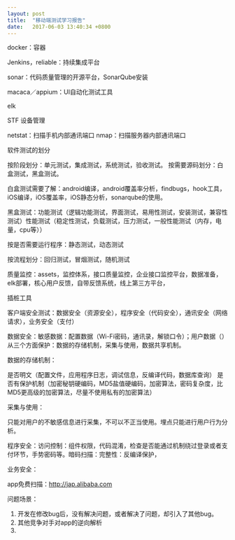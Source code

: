 ```yaml
---
layout: post
title:  "移动端测试学习报告"
date:   2017-06-03 13:40:34 +0800
---
```




docker：容器

Jenkins，reliable：持续集成平台

sonar：代码质量管理的开源平台，SonarQube安装

macaca／appium：UI自动化测试工具

elk

STF 设备管理


netstat：扫描手机内部通讯端口
nmap：扫描服务器内部通讯端口

软件测试的划分

按阶段划分：单元测试，集成测试，系统测试，验收测试。
按需要源码划分：白盒测试，黑盒测试。

白盒测试需要了解：android编译，android覆盖率分析，findbugs，hook工具，iOS编译，iOS覆盖率，iOS静态分析，sonarqube的使用。

黑盒测试：功能测试（逻辑功能测试，界面测试，易用性测试，安装测试，兼容性测试）性能测试（稳定性测试，负载测试，压力测试，一般性能测试（内存，电量，cpu等））

按是否需要运行程序：静态测试，动态测试

按流程划分：回归测试，冒烟测试，随机测试


质量监控：assets，监控体系，接口质量监控，企业接口监控平台，数据准备，elk部署，核心用户反馈，自带反馈系统，线上第三方平台，


插桩工具

客户端安全测试：数据安全（资源安全），程序安全（代码安全），通讯安全（网络请求），业务安全（支付）

数据安全：敏感数据：配置数据（Wi-Fi密码，通讯录，解锁口令）；用户数据（）从三个方面保护：数据的存储机制，采集与使用，数据共享机制。

数据的存储机制：

是否明文（配置文件，应用程序日志，调试信息，反编译代码，数据库查询）
是否有保护机制（加密秘钥硬编码，MD5盐值硬编码，加密算法，密码复杂度，比MD5更高级的加密算法，尽量不使用私有的加密算法）

采集与使用：

只能对用户的不敏感信息进行采集，不可以不正当使用。埋点只能进行用户行为分析。

程序安全：访问控制：组件权限，代码混淆，检查是否能通过机制绕过登录或者支付环节，手势密码等。暗码扫描：完整性：反编译保护，

业务安全：

app免费扫描：http://jap.alibaba.com


问题场景：

1. 开发在修改bug后，没有解决问题，或者解决了问题，却引入了其他bug。
2. 其他竞争对手对app的逆向解析
3. 





